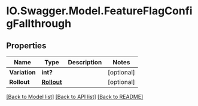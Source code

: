 # IO.Swagger.Model.FeatureFlagConfigFallthrough
## Properties

Name | Type | Description | Notes
------------ | ------------- | ------------- | -------------
**Variation** | **int?** |  | [optional] 
**Rollout** | [**Rollout**](Rollout.md) |  | [optional] 

[[Back to Model list]](../README.md#documentation-for-models) [[Back to API list]](../README.md#documentation-for-api-endpoints) [[Back to README]](../README.md)

